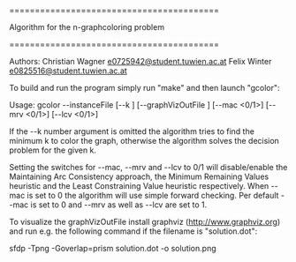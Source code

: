 =========================================

Algorithm for the n-graphcoloring problem

=========================================

Authors:
Christian Wagner e0725942@student.tuwien.ac.at
Felix Winter e0825516@student.tuwien.ac.at

To build and run the program simply run "make" and then launch "gcolor":

Usage: gcolor --instanceFile <file> [--k <number>] [--graphVizOutFile <file>]  [--mac <0/1>] [--mrv <0/1>] [--lcv <0/1>]

If the --k number argument is omitted the algorithm tries to find the minimum k to color the graph, otherwise the algorithm solves the decision problem for the given k.

Setting the switches for --mac, --mrv and --lcv to 0/1 will disable/enable the Maintaining Arc Consistency approach, the Minimum Remaining Values heuristic and the Least Constraining Value heuristic respectively.
When --mac is set to 0 the algorithm will use simple forward checking. Per default --mac is set to 0 and --mrv as well as --lcv are set to 1.

To visualize the graphVizOutFile install graphviz (http://www.graphviz.org) and run e.g. the following command if the filename is "solution.dot":

sfdp -Tpng -Goverlap=prism solution.dot -o solution.png
